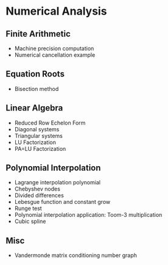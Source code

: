 Numerical Analysis
==================


Finite Arithmetic
-----------------

- Machine precision computation
- Numerical cancellation example


Equation Roots
--------------

- Bisection method


Linear Algebra
--------------

- Reduced Row Echelon Form
- Diagonal systems
- Triangular systems
- LU Factorization
- PA=LU Factorization


Polynomial Interpolation
------------------------

- Lagrange interpolation polynomial
- Chebyshev nodes
- Divided differences
- Lebesgue function and constant grow
- Runge test
- Polynomial interpolation application: Toom-3 multiplication
- Cubic spline


Misc
----

- Vandermonde matrix conditioning number graph

